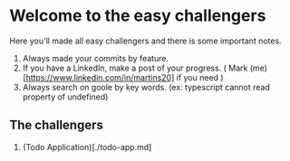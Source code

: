 # Welcome to the easy challengers

Here you'll made all easy challengers and there is some important notes.

1. Always made your commits by feature.
2. If you have a LinkedIn, make a post of your progress. ( Mark (me)[https://www.linkedin.com/in/martins20] if you need )
3. Always search on goole by key words. (ex: typescript cannot read property of undefined)

## The challengers

1. (Todo Application)[./todo-app.md]
